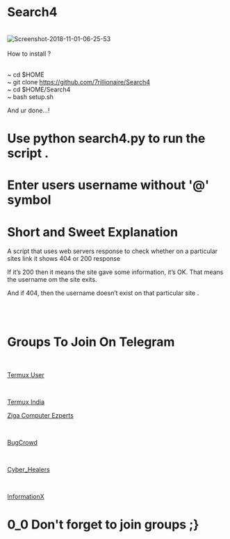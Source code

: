 # Search4
<br>
<img src="https://image.ibb.co/dCUbL0/Screenshot-2018-11-01-06-25-53.png" alt="Screenshot-2018-11-01-06-25-53" border="0">

<br>
<br>
How to install ?
<br>
<br>

~ cd $HOME
<br>
~ git clone https://github.com/7rillionaire/Search4
<br>
~ cd $HOME/Search4
<br>
~ bash setup.sh
<br>

And ur done...!


# Use python search4.py to run the script .
# Enter users username without '@' symbol 


# Short and Sweet Explanation 


A script that uses web servers response to check whether on a particular sites link it shows 404 or 200 response

If it’s 200 then it means the site gave some information, it’s OK. That means the username om the site exits.

And if 404, then the username doesn’t exist on that particular site .

<br>

<br>

# Groups To Join On Telegram
<br>

<a href="https://t.me/joinchat/FY2amVKlBrBQIi3dT_lUug">Termux User</a>

<br>

<a href="https://t.me/termux_india">Termux India</a>
<br>

 <a href="https://t.me/zigacomputerexperts">Ziga Computer Ezperts</a>

<br>

<a href="https://t.me/BugCrowd">BugCrowd</a>

<br> 

<a href="https://t.me/AstroidX">Cyber_Healers</a>

<br>

<a href="https://t.me/informationX">InformationX</a>

# 0_0 Don't forget to join groups ;}
